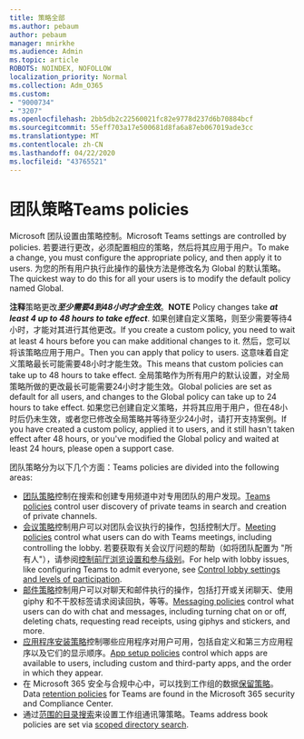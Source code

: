```yaml
---
title: 策略全部
ms.author: pebaum
author: pebaum
manager: mnirkhe
ms.audience: Admin
ms.topic: article
ROBOTS: NOINDEX, NOFOLLOW
localization_priority: Normal
ms.collection: Adm_O365
ms.custom:
- "9000734"
- "3207"
ms.openlocfilehash: 2bb5db2c22560021fc82e9778d237d6b70884bcf
ms.sourcegitcommit: 55eff703a17e500681d8fa6a87eb067019ade3cc
ms.translationtype: MT
ms.contentlocale: zh-CN
ms.lasthandoff: 04/22/2020
ms.locfileid: "43765521"
---
```

# <a name="teams-policies"></a><span data-ttu-id="8c31a-102">团队策略</span><span class="sxs-lookup"><span data-stu-id="8c31a-102">Teams policies</span></span>

<span data-ttu-id="8c31a-103">Microsoft 团队设置由策略控制。</span><span class="sxs-lookup"><span data-stu-id="8c31a-103">Microsoft Teams settings are controlled by policies.</span></span> <span data-ttu-id="8c31a-104">若要进行更改，必须配置相应的策略，然后将其应用于用户。</span><span class="sxs-lookup"><span data-stu-id="8c31a-104">To make a change, you must configure the appropriate policy, and then apply it to users.</span></span> <span data-ttu-id="8c31a-105">为您的所有用户执行此操作的最快方法是修改名为 Global 的默认策略。</span><span class="sxs-lookup"><span data-stu-id="8c31a-105">The quickest way to do this for all your users is to modify the default policy named Global.</span></span> 

<span data-ttu-id="8c31a-106">**注释**策略更改***至少需要4到48小时才会生效***。</span><span class="sxs-lookup"><span data-stu-id="8c31a-106">**NOTE** Policy changes take ***at least 4 up to 48 hours to take effect***.</span></span> <span data-ttu-id="8c31a-107">如果创建自定义策略，则至少需要等待4小时，才能对其进行其他更改。</span><span class="sxs-lookup"><span data-stu-id="8c31a-107">If you create a custom policy, you need to wait at least 4 hours before you can make additional changes to it.</span></span> <span data-ttu-id="8c31a-108">然后，您可以将该策略应用于用户。</span><span class="sxs-lookup"><span data-stu-id="8c31a-108">Then you can apply that policy to users.</span></span> <span data-ttu-id="8c31a-109">这意味着自定义策略最长可能需要48小时才能生效。</span><span class="sxs-lookup"><span data-stu-id="8c31a-109">This means that custom policies can take up to 48 hours to take effect.</span></span> <span data-ttu-id="8c31a-110">全局策略作为所有用户的默认设置，对全局策略所做的更改最长可能需要24小时才能生效。</span><span class="sxs-lookup"><span data-stu-id="8c31a-110">Global policies are set as default for all users, and changes to the Global policy can take up to 24 hours to take effect.</span></span> <span data-ttu-id="8c31a-111">如果您已创建自定义策略，并将其应用于用户，但在48小时后仍未生效，或者您已修改全局策略并等待至少24小时，请打开支持案例。</span><span class="sxs-lookup"><span data-stu-id="8c31a-111">If you have created a custom policy, applied it to users, and it still hasn't taken effect after 48 hours, or you've modified the Global policy and waited at least 24 hours, please open a support case.</span></span>

<span data-ttu-id="8c31a-112">团队策略分为以下几个方面：</span><span class="sxs-lookup"><span data-stu-id="8c31a-112">Teams policies are divided into the following areas:</span></span>

- <span data-ttu-id="8c31a-113">[团队策略](https://docs.microsoft.com/MicrosoftTeams/teams-policies)控制在搜索和创建专用频道中对专用团队的用户发现。</span><span class="sxs-lookup"><span data-stu-id="8c31a-113">[Teams policies](https://docs.microsoft.com/MicrosoftTeams/teams-policies) control user discovery of private teams in search and creation of private channels.</span></span>  
- <span data-ttu-id="8c31a-114">[会议策略](https://docs.microsoft.com/microsoftteams/meeting-policies-in-teams)控制用户可以对团队会议执行的操作，包括控制大厅。</span><span class="sxs-lookup"><span data-stu-id="8c31a-114">[Meeting policies](https://docs.microsoft.com/microsoftteams/meeting-policies-in-teams) control what users can do with Teams meetings, including controlling the lobby.</span></span> <span data-ttu-id="8c31a-115">若要获取有关会议厅问题的帮助（如将团队配置为 "所有人"），请参阅[控制前厅浏览设置和参与级别](https://docs.microsoft.com/alchemyinsights/bypass-lobby)。</span><span class="sxs-lookup"><span data-stu-id="8c31a-115">For help with lobby issues, like configuring Teams to admit everyone, see [Control lobby settings and levels of participation](https://docs.microsoft.com/alchemyinsights/bypass-lobby).</span></span>
- <span data-ttu-id="8c31a-116">[邮件策略](https://docs.microsoft.com/microsoftteams/messaging-policies-in-teams)控制用户可以对聊天和邮件执行的操作，包括打开或关闭聊天、使用 giphy 和不干胶标签请求阅读回执，等等。</span><span class="sxs-lookup"><span data-stu-id="8c31a-116">[Messaging policies](https://docs.microsoft.com/microsoftteams/messaging-policies-in-teams) control what users can do with chat and messages, including turning chat on or off, deleting chats, requesting read receipts, using giphys and stickers, and more.</span></span>
- <span data-ttu-id="8c31a-117">[应用程序安装策略](https://docs.microsoft.com/MicrosoftTeams/teams-app-setup-policies)控制哪些应用程序对用户可用，包括自定义和第三方应用程序以及它们的显示顺序。</span><span class="sxs-lookup"><span data-stu-id="8c31a-117">[App setup policies](https://docs.microsoft.com/MicrosoftTeams/teams-app-setup-policies) control which apps are available to users, including custom and third-party apps, and the order in which they appear.</span></span>  
- <span data-ttu-id="8c31a-118">在 Microsoft 365 安全与合规中心中，可以找到工作组的数据[保留策略](https://docs.microsoft.com/microsoftteams/retention-policies)。</span><span class="sxs-lookup"><span data-stu-id="8c31a-118">Data [retention policies](https://docs.microsoft.com/microsoftteams/retention-policies) for Teams are found in the Microsoft 365 security and Compliance Center.</span></span>
- <span data-ttu-id="8c31a-119">通过[范围的目录搜索](https://docs.microsoft.com/MicrosoftTeams/teams-scoped-directory-search)来设置工作组通讯簿策略。</span><span class="sxs-lookup"><span data-stu-id="8c31a-119">Teams address book policies are set via [scoped directory search](https://docs.microsoft.com/MicrosoftTeams/teams-scoped-directory-search).</span></span>